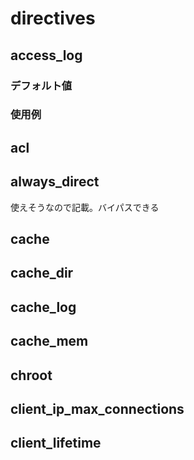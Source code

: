 # directives
## access_log
### デフォルト値
### 使用例
## acl
## always_direct
使えそうなので記載。バイパスできる
## cache
## cache_dir
## cache_log
## cache_mem
## chroot
## client_ip_max_connections
## client_lifetime
